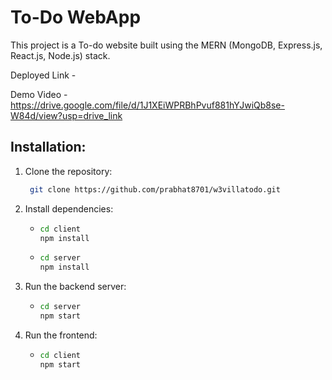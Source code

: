 # To-Do WebApp

This project is a To-do website built using the MERN (MongoDB, Express.js, React.js, Node.js) stack.

Deployed Link -  

Demo Video - https://drive.google.com/file/d/1J1XEiWPRBhPvuf881hYJwiQb8se-W84d/view?usp=drive_link

## Installation:

1. Clone the repository:
   ```bash
    git clone https://github.com/prabhat8701/w3villatodo.git

2. Install dependencies:
   - ```bash
     cd client
     npm install
   - ```bash
     cd server
     npm install

3. Run the backend server:
   - ```bash
     cd server
     npm start

4. Run the frontend:
   - ```bash
     cd client
     npm start
